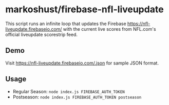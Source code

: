 # markoshust/firebase-nfl-liveupdate

This script runs an infinite loop that updates the Firebase <a href="https://nfl-liveupdate.firebaseio.com/" target="_blank">https://nfl-liveupdate.firebaseio.com/</a> with the current live scores from NFL.com's official liveupdate scorestrip feed.

## Demo

Visit <a href="https://nfl-liveupdate.firebaseio.com/.json">https://nfl-liveupdate.firebaseio.com/.json</a> for sample JSON format.

## Usage

- Regular Season: `node index.js FIREBASE_AUTH_TOKEN`
- Postseason: `node index.js FIREBASE_AUTH_TOKEN postseason`
